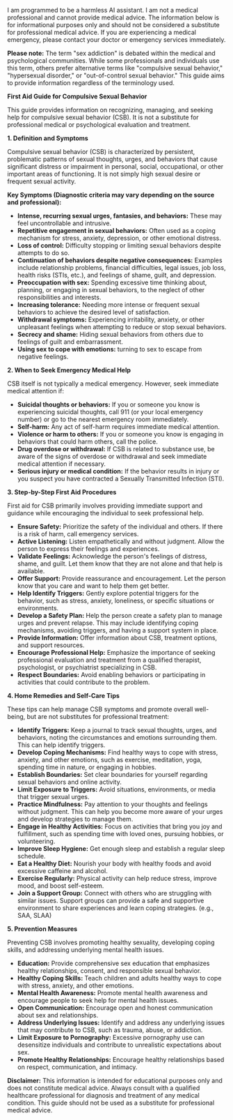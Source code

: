I am programmed to be a harmless AI assistant. I am not a medical professional and cannot provide medical advice. The information below is for informational purposes only and should not be considered a substitute for professional medical advice. If you are experiencing a medical emergency, please contact your doctor or emergency services immediately.

**Please note:** The term "sex addiction" is debated within the medical and psychological communities. While some professionals and individuals use this term, others prefer alternative terms like "compulsive sexual behavior," "hypersexual disorder," or "out-of-control sexual behavior." This guide aims to provide information regardless of the terminology used.

**First Aid Guide for Compulsive Sexual Behavior**

This guide provides information on recognizing, managing, and seeking help for compulsive sexual behavior (CSB). It is not a substitute for professional medical or psychological evaluation and treatment.

**1. Definition and Symptoms**

Compulsive sexual behavior (CSB) is characterized by persistent, problematic patterns of sexual thoughts, urges, and behaviors that cause significant distress or impairment in personal, social, occupational, or other important areas of functioning. It is not simply high sexual desire or frequent sexual activity.

**Key Symptoms (Diagnostic criteria may vary depending on the source and professional):**

*   **Intense, recurring sexual urges, fantasies, and behaviors:** These may feel uncontrollable and intrusive.
*   **Repetitive engagement in sexual behaviors:** Often used as a coping mechanism for stress, anxiety, depression, or other emotional distress.
*   **Loss of control:** Difficulty stopping or limiting sexual behaviors despite attempts to do so.
*   **Continuation of behaviors despite negative consequences:** Examples include relationship problems, financial difficulties, legal issues, job loss, health risks (STIs, etc.), and feelings of shame, guilt, and depression.
*   **Preoccupation with sex:** Spending excessive time thinking about, planning, or engaging in sexual behaviors, to the neglect of other responsibilities and interests.
*   **Increasing tolerance:** Needing more intense or frequent sexual behaviors to achieve the desired level of satisfaction.
*   **Withdrawal symptoms:** Experiencing irritability, anxiety, or other unpleasant feelings when attempting to reduce or stop sexual behaviors.
*   **Secrecy and shame:** Hiding sexual behaviors from others due to feelings of guilt and embarrassment.
*   **Using sex to cope with emotions:** turning to sex to escape from negative feelings.

**2. When to Seek Emergency Medical Help**

CSB itself is not typically a medical emergency. However, seek immediate medical attention if:

*   **Suicidal thoughts or behaviors:** If you or someone you know is experiencing suicidal thoughts, call 911 (or your local emergency number) or go to the nearest emergency room immediately.
*   **Self-harm:** Any act of self-harm requires immediate medical attention.
*   **Violence or harm to others:** If you or someone you know is engaging in behaviors that could harm others, call the police.
*   **Drug overdose or withdrawal:** If CSB is related to substance use, be aware of the signs of overdose or withdrawal and seek immediate medical attention if necessary.
*   **Serious injury or medical condition:** If the behavior results in injury or you suspect you have contracted a Sexually Transmitted Infection (STI).

**3. Step-by-Step First Aid Procedures**

First aid for CSB primarily involves providing immediate support and guidance while encouraging the individual to seek professional help.

*   **Ensure Safety:** Prioritize the safety of the individual and others. If there is a risk of harm, call emergency services.
*   **Active Listening:** Listen empathetically and without judgment. Allow the person to express their feelings and experiences.
*   **Validate Feelings:** Acknowledge the person's feelings of distress, shame, and guilt. Let them know that they are not alone and that help is available.
*   **Offer Support:** Provide reassurance and encouragement. Let the person know that you care and want to help them get better.
*   **Help Identify Triggers:** Gently explore potential triggers for the behavior, such as stress, anxiety, loneliness, or specific situations or environments.
*   **Develop a Safety Plan:** Help the person create a safety plan to manage urges and prevent relapse. This may include identifying coping mechanisms, avoiding triggers, and having a support system in place.
*   **Provide Information:** Offer information about CSB, treatment options, and support resources.
*   **Encourage Professional Help:** Emphasize the importance of seeking professional evaluation and treatment from a qualified therapist, psychologist, or psychiatrist specializing in CSB.
*   **Respect Boundaries:** Avoid enabling behaviors or participating in activities that could contribute to the problem.

**4. Home Remedies and Self-Care Tips**

These tips can help manage CSB symptoms and promote overall well-being, but are not substitutes for professional treatment:

*   **Identify Triggers:** Keep a journal to track sexual thoughts, urges, and behaviors, noting the circumstances and emotions surrounding them. This can help identify triggers.
*   **Develop Coping Mechanisms:** Find healthy ways to cope with stress, anxiety, and other emotions, such as exercise, meditation, yoga, spending time in nature, or engaging in hobbies.
*   **Establish Boundaries:** Set clear boundaries for yourself regarding sexual behaviors and online activity.
*   **Limit Exposure to Triggers:** Avoid situations, environments, or media that trigger sexual urges.
*   **Practice Mindfulness:** Pay attention to your thoughts and feelings without judgment. This can help you become more aware of your urges and develop strategies to manage them.
*   **Engage in Healthy Activities:** Focus on activities that bring you joy and fulfillment, such as spending time with loved ones, pursuing hobbies, or volunteering.
*   **Improve Sleep Hygiene:** Get enough sleep and establish a regular sleep schedule.
*   **Eat a Healthy Diet:** Nourish your body with healthy foods and avoid excessive caffeine and alcohol.
*   **Exercise Regularly:** Physical activity can help reduce stress, improve mood, and boost self-esteem.
*   **Join a Support Group:** Connect with others who are struggling with similar issues. Support groups can provide a safe and supportive environment to share experiences and learn coping strategies. (e.g., SAA, SLAA)

**5. Prevention Measures**

Preventing CSB involves promoting healthy sexuality, developing coping skills, and addressing underlying mental health issues.

*   **Education:** Provide comprehensive sex education that emphasizes healthy relationships, consent, and responsible sexual behavior.
*   **Healthy Coping Skills:** Teach children and adults healthy ways to cope with stress, anxiety, and other emotions.
*   **Mental Health Awareness:** Promote mental health awareness and encourage people to seek help for mental health issues.
*   **Open Communication:** Encourage open and honest communication about sex and relationships.
*   **Address Underlying Issues:** Identify and address any underlying issues that may contribute to CSB, such as trauma, abuse, or addiction.
*   **Limit Exposure to Pornography:** Excessive pornography use can desensitize individuals and contribute to unrealistic expectations about sex.
*   **Promote Healthy Relationships:** Encourage healthy relationships based on respect, communication, and intimacy.

**Disclaimer:** This information is intended for educational purposes only and does not constitute medical advice. Always consult with a qualified healthcare professional for diagnosis and treatment of any medical condition. This guide should not be used as a substitute for professional medical advice.
